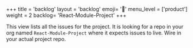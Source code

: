 +++
title = 'backlog'
layout = 'backlog'
emoji= '🥞'
menu_level = ['product']
weight = 2
backlog= 'React-Module-Project'
+++

This view lists all the issues for the project. It is looking for a repo in your org named `React-Module-Project` where it expects issues to live. Wire in your actual project repo.